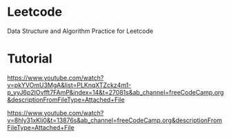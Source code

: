 # Leetcode

Data Structure and Algorithm Practice for Leetcode

# Tutorial

https://www.youtube.com/watch?v=pkYVOmU3MgA&list=PLKnqXTZckz4m1-p_yyJ6p2IOvfft7FAmP&index=14&t=27081s&ab_channel=freeCodeCamp.org&descriptionFromFileType=Attached+File

https://www.youtube.com/watch?v=8hly31xKli0&t=13876s&ab_channel=freeCodeCamp.org&descriptionFromFileType=Attached+File
